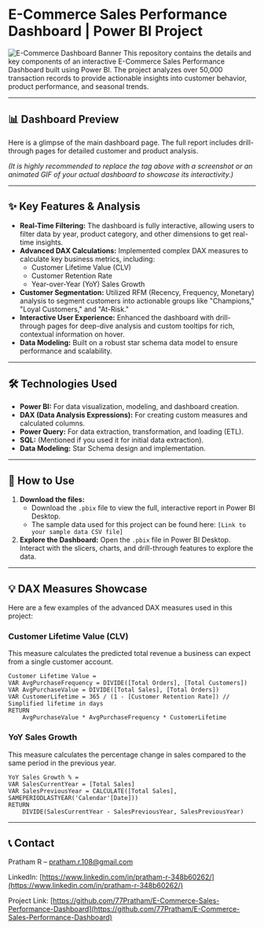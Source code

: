 # E-Commerce Sales Performance Dashboard | Power BI Project

![E-Commerce Dashboard Banner](https://i.imgur.com/your-banner-image-url.png) This repository contains the details and key components of an interactive E-Commerce Sales Performance Dashboard built using Power BI. The project analyzes over 50,000 transaction records to provide actionable insights into customer behavior, product performance, and seasonal trends.

---

## 📊 Dashboard Preview

Here is a glimpse of the main dashboard page. The full report includes drill-through pages for detailed customer and product analysis.


*(It is highly recommended to replace the tag above with a screenshot or an animated GIF of your actual dashboard to showcase its interactivity.)*

---

## ✨ Key Features & Analysis

* **Real-Time Filtering:** The dashboard is fully interactive, allowing users to filter data by year, product category, and other dimensions to get real-time insights.
* **Advanced DAX Calculations:** Implemented complex DAX measures to calculate key business metrics, including:
    * Customer Lifetime Value (CLV)
    * Customer Retention Rate
    * Year-over-Year (YoY) Sales Growth
* **Customer Segmentation:** Utilized RFM (Recency, Frequency, Monetary) analysis to segment customers into actionable groups like "Champions," "Loyal Customers," and "At-Risk."
* **Interactive User Experience:** Enhanced the dashboard with drill-through pages for deep-dive analysis and custom tooltips for rich, contextual information on hover.
* **Data Modeling:** Built on a robust star schema data model to ensure performance and scalability.

---

## 🛠️ Technologies Used

* **Power BI:** For data visualization, modeling, and dashboard creation.
* **DAX (Data Analysis Expressions):** For creating custom measures and calculated columns.
* **Power Query:** For data extraction, transformation, and loading (ETL).
* **SQL:** (Mentioned if you used it for initial data extraction).
* **Data Modeling:** Star Schema design and implementation.

---

## 🚀 How to Use

1.  **Download the files:**
    * Download the `.pbix` file to view the full, interactive report in Power BI Desktop.
    * The sample data used for this project can be found here: `[Link to your sample data CSV file]`
2.  **Explore the Dashboard:** Open the `.pbix` file in Power BI Desktop. Interact with the slicers, charts, and drill-through features to explore the data.

---

## 💡 DAX Measures Showcase

Here are a few examples of the advanced DAX measures used in this project:

### Customer Lifetime Value (CLV)

This measure calculates the predicted total revenue a business can expect from a single customer account.

```dax
Customer Lifetime Value =
VAR AvgPurchaseFrequency = DIVIDE([Total Orders], [Total Customers])
VAR AvgPurchaseValue = DIVIDE([Total Sales], [Total Orders])
VAR CustomerLifetime = 365 / (1 - [Customer Retention Rate]) // Simplified lifetime in days
RETURN
    AvgPurchaseValue * AvgPurchaseFrequency * CustomerLifetime
```

### YoY Sales Growth

This measure calculates the percentage change in sales compared to the same period in the previous year.

```dax
YoY Sales Growth % =
VAR SalesCurrentYear = [Total Sales]
VAR SalesPreviousYear = CALCULATE([Total Sales], SAMEPERIODLASTYEAR('Calendar'[Date]))
RETURN
    DIVIDE(SalesCurrentYear - SalesPreviousYear, SalesPreviousYear)
```

---

## 📞 Contact

Pratham R – [pratham.r.108@gmail.com](mailto:pratham.r.108@gmail.com)

LinkedIn: [https://www.linkedin.com/in/pratham-r-348b60262/](https://www.linkedin.com/in/pratham-r-348b60262/)

Project Link: [https://github.com/77Pratham/E-Commerce-Sales-Performance-Dashboard](https://github.com/77Pratham/E-Commerce-Sales-Performance-Dashboard)
